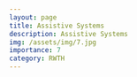 ```yaml
---
layout: page
title: Assistive Systems
description: Assistive Systems
img: /assets/img/7.jpg
importance: 7
category: RWTH
---
```

